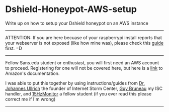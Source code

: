 # Dshield-Honeypot-AWS-setup
Write up on how to setup your Dshield honeypot on an AWS instance

****
ATTENTION: If you are here becuase of your raspberrypi install reports that your webserver is not exposed (like how mine was), please check this [guide](https://github.com/DShield-ISC/dshield/blob/main/docs/dshield-architecture/Architecture.md) first. =D
****

Fellow Sans.edu student or enthusiast, you will first need an AWS account to proceed. Registering for one will not be covered here, but here is a [link](https://docs.aws.amazon.com/lex/latest/dg/gs-account.html) to Amazon's documentation. 

I was able to put this together by using instructions/guides from [Dr. Johannes Ullrich](https://www.youtube.com/watch?v=fMqhoNnyvmE) the founder of Internet Storm Center, [Guy Bruneau](https://github.com/bruneaug/DShield-SIEM?tab=readme-ov-file) my ISC handler, and [15HzMonitor](https://github.com/15HzMonitor/Internship-Blog-Post/blob/main/1.%20AWS%20DShield%20Sensor%20Setup.md) a fellow student (if you ever read this please correct me if I'm wrong)

****

